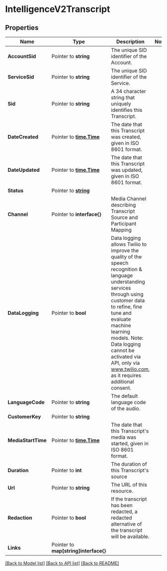 # IntelligenceV2Transcript

## Properties

Name | Type | Description | Notes
------------ | ------------- | ------------- | -------------
**AccountSid** | Pointer to **string** | The unique SID identifier of the Account. |
**ServiceSid** | Pointer to **string** | The unique SID identifier of the Service. |
**Sid** | Pointer to **string** | A 34 character string that uniquely identifies this Transcript. |
**DateCreated** | Pointer to [**time.Time**](time.Time.md) | The date that this Transcript was created, given in ISO 8601 format. |
**DateUpdated** | Pointer to [**time.Time**](time.Time.md) | The date that this Transcript was updated, given in ISO 8601 format. |
**Status** | Pointer to [**string**](TranscriptEnumStatus.md) |  |
**Channel** | Pointer to **interface{}** | Media Channel describing Transcript Source and Participant Mapping |
**DataLogging** | Pointer to **bool** | Data logging allows Twilio to improve the quality of the speech recognition & language understanding services through using customer data to refine, fine tune and evaluate machine learning models. Note: Data logging cannot be activated via API, only via www.twilio.com, as it requires additional consent. |
**LanguageCode** | Pointer to **string** | The default language code of the audio. |
**CustomerKey** | Pointer to **string** |  |
**MediaStartTime** | Pointer to [**time.Time**](time.Time.md) | The date that this Transcript's media was started, given in ISO 8601 format. |
**Duration** | Pointer to **int** | The duration of this Transcript's source |
**Url** | Pointer to **string** | The URL of this resource. |
**Redaction** | Pointer to **bool** | If the transcript has been redacted, a redacted alternative of the transcript will be available. |
**Links** | Pointer to **map[string]interface{}** |  |

[[Back to Model list]](../README.md#documentation-for-models) [[Back to API list]](../README.md#documentation-for-api-endpoints) [[Back to README]](../README.md)


